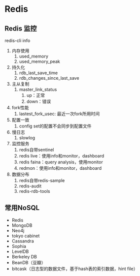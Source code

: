 # Redis

## Redis 监控

redis-cli info
1. 内存使用
    1. used_memory
    2. used_memory_peak
2. 持久化
    1. rdb_last_save_time
    2. rdb_changes_since_last_save
3. 主从复制
    1. master_link_status
        1. up：正常
        2. down：错误
4. fork性能
    1. lastest_fork_usec: 最近一次fork所用时间
5. 配置一致
    1. config set的配置不会同步到配置文件
6. 慢日志
    1. slowlog
7. 监控服务
    1. redis自带sentinel
    2. redis live：使用info和monitor，dashboard
    3. redis faina：query analysis，使用monitor
    4. redmon：使用info和monitor，dashboard
8. 数据分布
    1. redis自带redis-sample
    2. redis-audit
    3. redis-rdb-tools

## 常用NoSQL

* Redis
* MongoDB
* Neo4j
* tokyo cabinet
* Cassandra
* Sophia
* LevelDB
* Berkeley DB
* BeanDB（豆瓣）
* bitcask（日志型的数据文件，基于hash表的索引数据，hint file）

